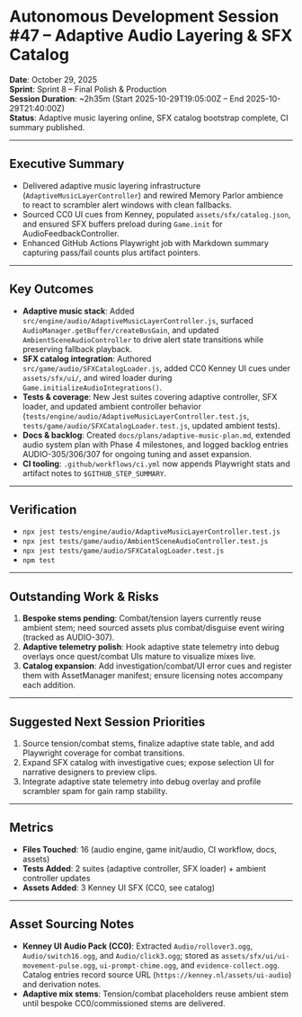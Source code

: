 # Autonomous Development Session #47 – Adaptive Audio Layering & SFX Catalog

**Date**: October 29, 2025  
**Sprint**: Sprint 8 – Final Polish & Production  
**Session Duration**: ~2h35m (Start 2025-10-29T19:05:00Z – End 2025-10-29T21:40:00Z)  
**Status**: Adaptive music layering online, SFX catalog bootstrap complete, CI summary published.

---

## Executive Summary
- Delivered adaptive music layering infrastructure (`AdaptiveMusicLayerController`) and rewired Memory Parlor ambience to react to scrambler alert windows with clean fallbacks.
- Sourced CC0 UI cues from Kenney, populated `assets/sfx/catalog.json`, and ensured SFX buffers preload during `Game.init` for AudioFeedbackController.
- Enhanced GitHub Actions Playwright job with Markdown summary capturing pass/fail counts plus artifact pointers.

---

## Key Outcomes
- **Adaptive music stack**: Added `src/engine/audio/AdaptiveMusicLayerController.js`, surfaced `AudioManager.getBuffer/createBusGain`, and updated `AmbientSceneAudioController` to drive alert state transitions while preserving fallback playback.
- **SFX catalog integration**: Authored `src/game/audio/SFXCatalogLoader.js`, added CC0 Kenney UI cues under `assets/sfx/ui/`, and wired loader during `Game.initializeAudioIntegrations()`.
- **Tests & coverage**: New Jest suites covering adaptive controller, SFX loader, and updated ambient controller behavior (`tests/engine/audio/AdaptiveMusicLayerController.test.js`, `tests/game/audio/SFXCatalogLoader.test.js`, updated ambient tests).
- **Docs & backlog**: Created `docs/plans/adaptive-music-plan.md`, extended audio system plan with Phase 4 milestones, and logged backlog entries AUDIO-305/306/307 for ongoing tuning and asset expansion.
- **CI tooling**: `.github/workflows/ci.yml` now appends Playwright stats and artifact notes to `$GITHUB_STEP_SUMMARY`.

---

## Verification
- `npx jest tests/engine/audio/AdaptiveMusicLayerController.test.js`
- `npx jest tests/game/audio/AmbientSceneAudioController.test.js`
- `npx jest tests/game/audio/SFXCatalogLoader.test.js`
- `npm test`

---

## Outstanding Work & Risks
1. **Bespoke stems pending**: Combat/tension layers currently reuse ambient stem; need sourced assets plus combat/disguise event wiring (tracked as AUDIO-307).
2. **Adaptive telemetry polish**: Hook adaptive state telemetry into debug overlays once quest/combat UIs mature to visualize mixes live.
3. **Catalog expansion**: Add investigation/combat/UI error cues and register them with AssetManager manifest; ensure licensing notes accompany each addition.

---

## Suggested Next Session Priorities
1. Source tension/combat stems, finalize adaptive state table, and add Playwright coverage for combat transitions.
2. Expand SFX catalog with investigative cues; expose selection UI for narrative designers to preview clips.
3. Integrate adaptive state telemetry into debug overlay and profile scrambler spam for gain ramp stability.

---

## Metrics
- **Files Touched**: 16 (audio engine, game init/audio, CI workflow, docs, assets)
- **Tests Added**: 2 suites (adaptive controller, SFX loader) + ambient controller updates
- **Assets Added**: 3 Kenney UI SFX (CC0, see catalog)

---

## Asset Sourcing Notes
- **Kenney UI Audio Pack (CC0)**: Extracted `Audio/rollover3.ogg`, `Audio/switch16.ogg`, and `Audio/click3.ogg`; stored as `assets/sfx/ui/ui-movement-pulse.ogg`, `ui-prompt-chime.ogg`, and `evidence-collect.ogg`. Catalog entries record source URL (`https://kenney.nl/assets/ui-audio`) and derivation notes.
- **Adaptive mix stems**: Tension/combat placeholders reuse ambient stem until bespoke CC0/commissioned stems are delivered.
